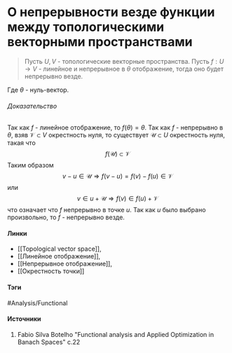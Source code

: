 # О непрерывности везде функции между топологическими векторными пространствами
>Пусть $U,V$ - топологические векторные пространства. Пусть $f:U\to V$ - линейное и непрерывное в $\theta$ отображение, тогда оно будет непрерывно везде.

Где $\theta$ - нуль-вектор.

###### Доказательство
Так как $f$ - линейное отображение, то $f(\theta)=\theta$. Так как $f$ - непрерывно в $\theta$, взяв $\mathcal{V}\subset V$ окрестность нуля, то существует $\mathcal{U}\subset U$ окрестность нуля, такая что
$$
f(\mathcal{U})\subset\mathcal{V}
$$
Таким образом
$$
v-u\in\mathcal{U}\Rightarrow f(v-u)=f(v)-f(u)\in\mathcal{V}
$$
или
$$
v\in u+\mathcal{U}\Rightarrow f(v)\in f(u)+\mathcal{V}
$$
что означает что $f$ непрерывно в точке $u$. Так как $u$ было выбрано произвольно, то $f$ - непрерывно везде.
#### Линки
- [[Topological vector space]],
- [[Линейное отображение]],
- [[Непрерывное отображение]],
- [[Окрестность точки]]
#### Тэги
 #Analysis/Functional 
#### Источники
1. Fabio Silva Botelho "Functional analysis and Applied Optimization in Banach Spaces" с.22